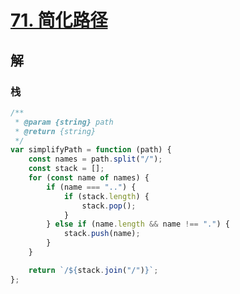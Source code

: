 # [71. 简化路径](https://leetcode.cn/problems/simplify-path/)

## 解

### 栈

```js
/**
 * @param {string} path
 * @return {string}
 */
var simplifyPath = function (path) {
    const names = path.split("/");
    const stack = [];
    for (const name of names) {
        if (name === "..") {
            if (stack.length) {
                stack.pop();
            }
        } else if (name.length && name !== ".") {
            stack.push(name);
        }
    }

    return `/${stack.join("/")}`;
};
```

